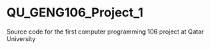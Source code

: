 # QU_GENG106_Project_1
Source code for the first computer programming 106 project at Qatar University
